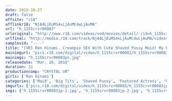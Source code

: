 ```yaml
---
date: 2018-10-27
draft: false
affsite: "r18"
afflinkr18: "NjA4LjEuMS4xLjAuMC4wLjAuMA"
url: "h_1155crvr00083"
urloriginal: "http://www.r18.com/videos/vod/movies/detail/-/id=h_1155crvr00083"
urlfinal: "http://media.r18.com/track/NjA4LjEuMS4xLjAuMC4wLjAuMA/videos/vod/movies/detail/-/id=h_1155crvr00083"
samplevid: "----"
title: "[VR] Ren Hinami. Creampie SEX With Cute Shaved Pussy Maid! My Enviable Daily Routine With This Slave Maid Who Loves Me More Than Life Itself."
mainimgurl: "pics.r18.com/digital/video/h_1155crvr00083/h_1155crvr00083ps.jpg"
mainimgs: "h_1155crvr00083ps.jpg"
releasedate: "Mar. 10, 2018"
duration: 31
productioncomp: "CRYSTAL VR"
girls: ['Ren Hinami']
categories: ['Maid', 'Big Tits', 'Shaved Pussy', 'Featured Actress', 'Masturbation', 'VR Exclusive']
imgurls: ['pics.r18.com/digital/video/h_1155crvr00083/h_1155crvr00083jp-1.jpg', 'pics.r18.com/digital/video/h_1155crvr00083/h_1155crvr00083jp-2.jpg', 'pics.r18.com/digital/video/h_1155crvr00083/h_1155crvr00083jp-3.jpg', 'pics.r18.com/digital/video/h_1155crvr00083/h_1155crvr00083jp-4.jpg', 'pics.r18.com/digital/video/h_1155crvr00083/h_1155crvr00083jp-5.jpg', 'pics.r18.com/digital/video/h_1155crvr00083/h_1155crvr00083jp-6.jpg', 'pics.r18.com/digital/video/h_1155crvr00083/h_1155crvr00083jp-7.jpg', 'pics.r18.com/digital/video/h_1155crvr00083/h_1155crvr00083jp-8.jpg', 'pics.r18.com/digital/video/h_1155crvr00083/h_1155crvr00083jp-9.jpg', 'pics.r18.com/digital/video/h_1155crvr00083/h_1155crvr00083jp-10.jpg', 'pics.r18.com/digital/video/h_1155crvr00083/h_1155crvr00083jp-11.jpg', 'pics.r18.com/digital/video/h_1155crvr00083/h_1155crvr00083jp-12.jpg', 'pics.r18.com/digital/video/h_1155crvr00083/h_1155crvr00083jp-13.jpg', 'pics.r18.com/digital/video/h_1155crvr00083/h_1155crvr00083jp-14.jpg', 'pics.r18.com/digital/video/h_1155crvr00083/h_1155crvr00083jp-15.jpg', 'pics.r18.com/digital/video/h_1155crvr00083/h_1155crvr00083jp-16.jpg', 'pics.r18.com/digital/video/h_1155crvr00083/h_1155crvr00083jp-17.jpg', 'pics.r18.com/digital/video/h_1155crvr00083/h_1155crvr00083jp-18.jpg', 'pics.r18.com/digital/video/h_1155crvr00083/h_1155crvr00083jp-19.jpg', 'pics.r18.com/digital/video/h_1155crvr00083/h_1155crvr00083jp-20.jpg']
imgs: ['h_1155crvr00083jp-1.jpg', 'h_1155crvr00083jp-2.jpg', 'h_1155crvr00083jp-3.jpg', 'h_1155crvr00083jp-4.jpg', 'h_1155crvr00083jp-5.jpg', 'h_1155crvr00083jp-6.jpg', 'h_1155crvr00083jp-7.jpg', 'h_1155crvr00083jp-8.jpg', 'h_1155crvr00083jp-9.jpg', 'h_1155crvr00083jp-10.jpg', 'h_1155crvr00083jp-11.jpg', 'h_1155crvr00083jp-12.jpg', 'h_1155crvr00083jp-13.jpg', 'h_1155crvr00083jp-14.jpg', 'h_1155crvr00083jp-15.jpg', 'h_1155crvr00083jp-16.jpg', 'h_1155crvr00083jp-17.jpg', 'h_1155crvr00083jp-18.jpg', 'h_1155crvr00083jp-19.jpg', 'h_1155crvr00083jp-20.jpg']
---
```

